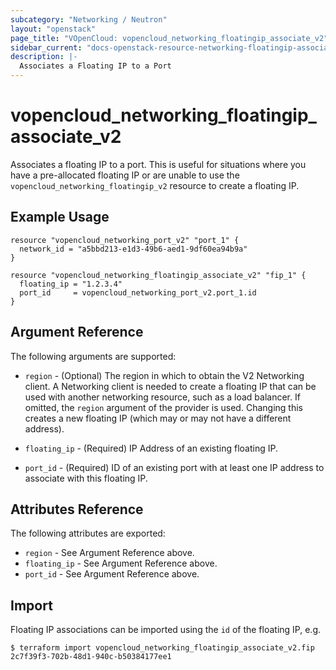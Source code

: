 ```yaml
---
subcategory: "Networking / Neutron"
layout: "openstack"
page_title: "VOpenCloud: vopencloud_networking_floatingip_associate_v2"
sidebar_current: "docs-openstack-resource-networking-floatingip-associate-v2"
description: |-
  Associates a Floating IP to a Port
---
```


# vopencloud\_networking\_floatingip\_associate\_v2

Associates a floating IP to a port. This is useful for situations
where you have a pre-allocated floating IP or are unable to use the
`vopencloud_networking_floatingip_v2` resource to create a floating IP.

## Example Usage

```hcl
resource "vopencloud_networking_port_v2" "port_1" {
  network_id = "a5bbd213-e1d3-49b6-aed1-9df60ea94b9a"
}

resource "vopencloud_networking_floatingip_associate_v2" "fip_1" {
  floating_ip = "1.2.3.4"
  port_id     = vopencloud_networking_port_v2.port_1.id
}
```

## Argument Reference

The following arguments are supported:

* `region` - (Optional) The region in which to obtain the V2 Networking client.
    A Networking client is needed to create a floating IP that can be used with
    another networking resource, such as a load balancer. If omitted, the
    `region` argument of the provider is used. Changing this creates a new
    floating IP (which may or may not have a different address).

* `floating_ip` - (Required) IP Address of an existing floating IP.

* `port_id` - (Required) ID of an existing port with at least one IP address to
    associate with this floating IP.

## Attributes Reference

The following attributes are exported:

* `region` - See Argument Reference above.
* `floating_ip` - See Argument Reference above.
* `port_id` - See Argument Reference above.

## Import

Floating IP associations can be imported using the `id` of the floating IP, e.g.

```
$ terraform import vopencloud_networking_floatingip_associate_v2.fip 2c7f39f3-702b-48d1-940c-b50384177ee1
```
